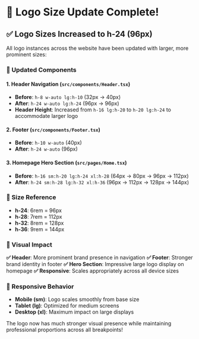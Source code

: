 # 📏 Logo Size Update Complete!

## ✅ Logo Sizes Increased to h-24 (96px)

All logo instances across the website have been updated with larger, more prominent sizes:

### 🔄 Updated Components

#### 1. **Header Navigation (`src/components/Header.tsx`)**
- **Before**: `h-8 w-auto lg:h-10` (32px → 40px)
- **After**: `h-24 w-auto lg:h-24` (96px → 96px)
- **Header Height**: Increased from `h-16 lg:h-20` to `h-20 lg:h-24` to accommodate larger logo

#### 2. **Footer (`src/components/Footer.tsx`)**
- **Before**: `h-10 w-auto` (40px)
- **After**: `h-24 w-auto` (96px)

#### 3. **Homepage Hero Section (`src/pages/Home.tsx`)**
- **Before**: `h-16 sm:h-20 lg:h-24 xl:h-28` (64px → 80px → 96px → 112px)
- **After**: `h-24 sm:h-28 lg:h-32 xl:h-36` (96px → 112px → 128px → 144px)

### 📐 Size Reference
- **h-24**: 6rem = 96px
- **h-28**: 7rem = 112px  
- **h-32**: 8rem = 128px
- **h-36**: 9rem = 144px

### 🌟 Visual Impact

**✅ Header**: More prominent brand presence in navigation
**✅ Footer**: Stronger brand identity in footer
**✅ Hero Section**: Impressive large logo display on homepage
**✅ Responsive**: Scales appropriately across all device sizes

### 📱 Responsive Behavior

- **Mobile (sm)**: Logo scales smoothly from base size
- **Tablet (lg)**: Optimized for medium screens
- **Desktop (xl)**: Maximum impact on large displays

The logo now has much stronger visual presence while maintaining professional proportions across all breakpoints!
